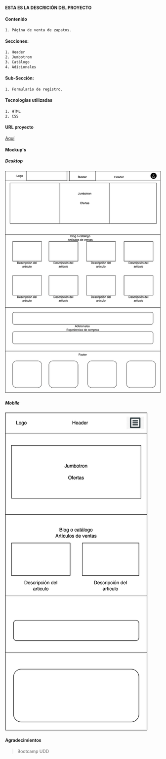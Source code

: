 **ESTA ES LA DESCRICIÓN DEL PROYECTO**

#### Contenido
	1. Página de venta de zapatos.

#### Secciones:
	1. Header
	2. Jumbotrom
	3. Catálogo
	4. Adicionales

#### Sub-Sección:
	1. Formulario de registro.

#### Tecnologías utilizadas
	1. HTML
	2. CSS

#### URL proyecto
[Aquí](https://connap.github.io/proyecto-pagina-web)

#### Mockup's
##### Desktop
![plot](./mockups/mockup-desktop.png)

##### Mobile
![plot](./mockups/mockup-mobile.png)

#### Agradecimientos  
> Bootcamp UDD
